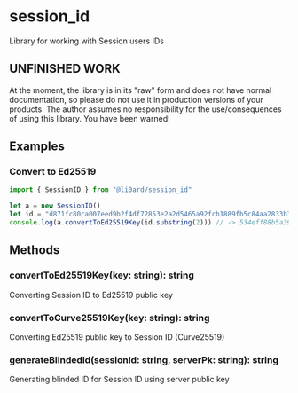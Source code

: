 # session_id

Library for working with Session users IDs

## UNFINISHED WORK

At the moment, the library is in its "raw" form and does not have normal documentation, so please do not use it in production versions of your products. The author assumes no responsibility for the use/consequences of using this library. You have been warned!

## Examples
### Convert to Ed25519
```ts
import { SessionID } from "@li0ard/session_id"

let a = new SessionID()
let id = "d871fc80ca007eed9b2f4df72853e2a2d5465a92fcb1889fb5c84aa2833b3b40" // Session ID without 05 prefix
console.log(a.convertToEd25519Key(id.substring(2))) // -> 534eff88b5a39478963ec070a5032db54ce7457a4bb4b4f1c73355eb48ab3473
```

## Methods

### convertToEd25519Key(key: string): string

Converting Session ID to Ed25519 public key

### convertToCurve25519Key(key: string): string

Converting Ed25519 public key to Session ID (Curve25519)

### generateBlindedId(sessionId: string, serverPk: string): string

Generating blinded ID for Session ID using server public key